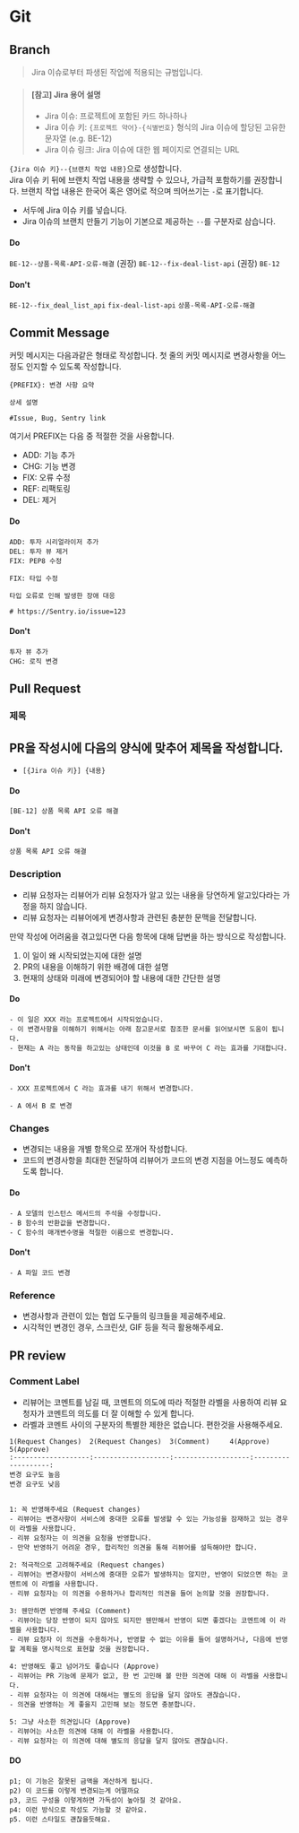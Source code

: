 Git
====

## Branch

> Jira 이슈로부터 파생된 작업에 적용되는 규범입니다.

> #### [참고] Jira 용어 설명
> 
> - Jira 이슈: 프로젝트에 포함된 카드 하나하나
> - Jira 이슈 키: `{프로젝트 약어}-{식별번호}` 형식의 Jira 이슈에 할당된 고유한 문자열 (e.g. BE-12)
> - Jira 이슈 링크: Jira 이슈에 대한 웹 페이지로 연결되는 URL

`{Jira 이슈 키}--{브랜치 작업 내용}`으로 생성합니다.  
Jira 이슈 키 뒤에 브랜치 작업 내용을 생략할 수 있으나, 가급적 포함하기를 권장합니다.
브랜치 작업 내용은 한국어 혹은 영어로 적으며 띄어쓰기는 `-`로 표기합니다.

- 서두에 Jira 이슈 키를 넣습니다.
- Jira 이슈의 브랜치 만들기 기능이 기본으로 제공하는 `--`를 구분자로 삼습니다.


#### Do
`BE-12--상품-목록-API-오류-해결` (권장)
`BE-12--fix-deal-list-api` (권장)
`BE-12`

#### Don't
`BE-12--fix_deal_list_api`
`fix-deal-list-api`
`상품-목록-API-오류-해결`

## Commit Message
커밋 메시지는 다음과같은 형태로 작성합니다.
첫 줄의 커밋 메시지로 변경사항을 어느정도 인지할 수 있도록 작성합니다.
```
{PREFIX}: 변경 사항 요약

상세 설명

#Issue, Bug, Sentry link
```

여기서 PREFIX는 다음 중 적절한 것을 사용합니다.
- ADD: 기능 추가
- CHG: 기능 변경
- FIX: 오류 수정
- REF: 리팩토링
- DEL: 제거

#### Do
`ADD: 투자 시리얼라이저 추가`  
`DEL: 투자 뷰 제거`  
`FIX: PEP8 수정`  
```
FIX: 타입 수정  

타입 오류로 인해 발생한 장애 대응

# https://Sentry.io/issue=123
```

#### Don't
`투자 뷰 추가`  
`CHG: 로직 변경`  

## Pull Request

### 제목
PR을 작성시에 다음의 양식에 맞추어 제목을 작성합니다.
- 
- `[{Jira 이슈 키}] {내용} `

#### Do
`[BE-12] 상품 목록 API 오류 해결`

#### Don't
`상품 목록 API 오류 해결`


### Description
- 리뷰 요청자는 리뷰어가 리뷰 요청자가 알고 있는 내용을 당연하게 알고있다라는 가정을 하지 않습니다.
- 리뷰 요청자는 리뷰어에게 변경사항과 관련된 충분한 문맥을 전달합니다.

만약 작성에 어려움을 겪고있다면 다음 항목에 대해 답변을 하는 방식으로 작성합니다.
1. 이 일이 왜 시작되었는지에 대한 설명
2. PR의 내용을 이해하기 위한 배경에 대한 설명
3. 현재의 상태와 미래에 변경되어야 할 내용에 대한 간단한 설명

#### Do
```
- 이 일은 XXX 라는 프로젝트에서 시작되었습니다.
- 이 변경사항을 이해하기 위해서는 아래 참고문서로 참조한 문서를 읽어보시면 도움이 됩니다.
- 현재는 A 라는 동작을 하고있는 상태인데 이것을 B 로 바꾸어 C 라는 효과를 기대합니다.
```

#### Don't
```
- XXX 프로젝트에서 C 라는 효과를 내기 위해서 변경합니다.
```

```
- A 에서 B 로 변경
```

### Changes
- 변경되는 내용을 개별 항목으로 쪼개어 작성합니다.
- 코드의 변경사항을 최대한 전달하여 리뷰어가 코드의 변경 지점을 어느정도 예측하도록 합니다.

#### Do
```
- A 모델의 인스턴스 메서드의 주석을 수정합니다.
- B 함수의 반환값을 변경합니다.
- C 함수의 매개변수명을 적절한 이름으로 변경합니다.
```

#### Don't
```
- A 파일 코드 변경
```


### Reference
- 변경사항과 관련이 있는 협업 도구들의 링크들을 제공해주세요.
- 시각적인 변경인 경우, 스크린샷, GIF 등을 적극 활용해주세요.


## PR review

### Comment Label
- 리뷰어는 코멘트를 남길 때, 코멘트의 의도에 따라 적절한 라벨을 사용하여 리뷰 요청자가 코멘트의 의도를 더 잘 이해할 수 있게 합니다.
- 라벨과 코멘트 사이의 구분자의 특별한 제한은 없습니다. 편한것을 사용해주세요.

```
1(Request Changes)  2(Request Changes)  3(Comment)     4(Approve)      5(Approve)
:-------------------:-------------------:-------------------:-------------------:
변경 요구도 높음                                                         변경 요구도 낮음


1: 꼭 반영해주세요 (Request changes)
- 리뷰어는 변경사항이 서비스에 중대한 오류를 발생할 수 있는 가능성을 잠재하고 있는 경우 이 라벨을 사용합니다.
- 리뷰 요청자는 이 의견을 요청을 반영합니다.
- 만약 반영하기 어려운 경우, 합리적인 의견을 통해 리뷰어를 설득해야만 합니다.

2: 적극적으로 고려해주세요 (Request changes)
- 리뷰어는 변경사항이 서비스에 중대한 오류가 발생하지는 않지만, 반영이 되었으면 하는 코멘트에 이 라벨을 사용합니다.
- 리뷰 요청자는 이 의견을 수용하거나 합리적인 의견을 들어 논의할 것을 권장합니다.

3: 웬만하면 반영해 주세요 (Comment)
- 리뷰어는 당장 반영이 되지 않아도 되지만 웬만해서 반영이 되면 좋겠다는 코멘트에 이 라벨을 사용합니다.
- 리뷰 요청자 이 의견을 수용하거나, 반영할 수 없는 이유를 들어 설명하거나, 다음에 반영할 계획을 명시적으로 표현할 것을 권장합니다.

4: 반영해도 좋고 넘어가도 좋습니다 (Approve)
- 리뷰어는 PR 기능에 문제가 없고, 한 번 고민해 볼 만한 의견에 대해 이 라벨을 사용합니다.
- 리뷰 요청자는 이 의견에 대해서는 별도의 응답을 달지 않아도 괜찮습니다.
- 의견을 반영하는 게 좋을지 고민해 보는 정도면 충분합니다.

5: 그냥 사소한 의견입니다 (Approve)
- 리뷰어는 사소한 의견에 대해 이 라벨을 사용합니다.
- 리뷰 요청자는 이 의견에 대해 별도의 응답을 달지 않아도 괜찮습니다.
```

#### DO
```
p1; 이 기능은 잘못된 금액을 계산하게 됩니다.
p2) 이 코드를 이렇게 변경되는게 어떨까요
p3, 코드 구성을 이렇게하면 가독성이 높아질 것 같아요.
p4: 이런 방식으로 작성도 가능할 것 같아요.
p5. 이런 스타일도 괜찮을듯해요.
```
